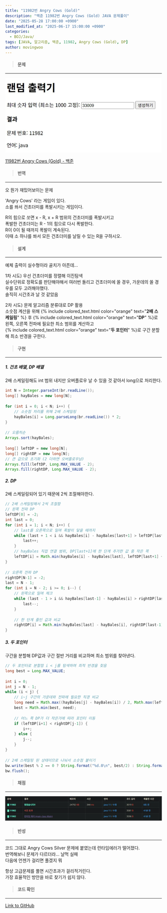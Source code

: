 ```yaml
---
title: "11982번 Angry Cows (Gold)"
description: "백준 11982번 Angry Cows (Gold) JAVA 문제풀이"
date: "2025-05-28 17:00:00 +0900"
last_modified_at: "2025-06-17 15:00:00 +0900"
categories: 
  - BOJ/Java/
tags: [JAVA, 알고리즘, 백준, 11982, Angry Cows (Gold), DP]
author: movingwoo
---
```

> #### 문제  
---  
  
![img01](/assets/images/posts/random-solve/Java/2025-05-28-11982/img01.webp)  
  
[11982번 Angry Cows (Gold) - 백준](https://www.acmicpc.net/problem/11982)  
  
> #### 번역  
---  
  
오 뭔가 재밌어보이는 문제  
  
'Angry Cows' 라는 게임이 있다.  
소를 쏴서 건초더미를 폭발시키는 게임이다.  
  
R의 힘으로 쏘면 x - R, x + R 범위의 건초더미를 폭발시키고  
폭발한 건초더미는 R - 1의 힘으로 다시 폭발한다.  
R이 0이 될 때까지 폭발이 계속된다.  
이때 소 하나를 쏴서 모든 건초더미를 날릴 수 있는 R을 구하시오.  

> #### 설계  
---  
  
예체 출력이 실수형이라 골치가 아픈데...  
  
1차 시도) 
우선 건초더미를 정렬해 이진탐색  
실수단위로 정확도를 판단해야해서 여러번 돌리고 건초더미에 쏠 경우, 가운데의 쏠 경우를 모두 고려해야했다.  
솔직히 시간초과 날 것 같았음  

2차 시도)
문제 알고리즘 분류대로 DP 활용  
소숫점 계산을 위해 {% include colored_text.html color="orange" text="**2배 스케일링**" %} 후 {% include colored_text.html color="orange" text="**DP**" %}로 왼쪽, 오른쪽 전파에 필요한 최소 범위를 계산하고  
{% include colored_text.html color="orange" text="**두 포인터**" %}로 구간 분할해 최소 반경을 구한다.  
  
> #### 구현  
---  
  
##### 1. 건초 배열, DP 배열  
  
2배 스케일링해도 int 범위 내지만 오버플로우 날 수 있을 것 같아서 long으로 처리한다.  
  
```java
int N = Integer.parseInt(br.readLine());
long[] hayBales = new long[N];

for (int i = 0; i < N; i++) {
	// 소숫점 처리를 위해 2배 스케일링 
	hayBales[i] = Long.parseLong(br.readLine()) * 2;
}

// 오름차순
Arrays.sort(hayBales);

long[] leftDP = new long[N];
long[] rightDP = new long[N];
// 큰 값으로 초기화 (2 더하면 오버플로우남)
Arrays.fill(leftDP, Long.MAX_VALUE - 2);
Arrays.fill(rightDP, Long.MAX_VALUE - 2);
```
  
##### 2. DP  
  
2배 스케일링되어 있기 때문에 2씩 조절해야한다.     
  
```java
// 2배 스케일링해서 2씩 조절함
// 왼쪽 전파 DP
leftDP[0] = -2;  
int last = 0;
for (int i = 1; i < N; i++) {
	// last를 오른쪽으로 밀며 폭발이 닿을 때까지
	while (last + 1 < i && hayBales[i] - hayBales[last+1] > leftDP[last+1] + 2) {
		last++;
	}
	// hayBales 직접 연결 범위, DP[last+1]에 한 단계 추가한 값 중 작은 쪽
	leftDP[i] = Math.min(hayBales[i] - hayBales[last], leftDP[last+1] + 2);
}

// 오른쪽 전파 DP
rightDP[N-1] = -2;
last = N - 1;
for (int i = N - 2; i >= 0; i--) {
	// 왼쪽으로 밀며 체크
	while (last - 1 > i && hayBales[last-1] - hayBales[i] > rightDP[last-1] + 2) {
		last--;
	}
	
	// 한 단계 줄인 값과 비교
	rightDP[i] = Math.min(hayBales[last] - hayBales[i], rightDP[last-1] + 2);
}
```
  
##### 3. 두 포인터  
  
구간을 분할해 DP값과 구간 절반 거리를 비교하며 최소 범위를 찾아낸다.     
  
```java
// 두 포인터로 분할점 i < j를 탐색하며 최적 반경을 찾음
long best = Long.MAX_VALUE;

int i = 0;
int j = N - 1;
while (i < j) {
	// i~j 구간의 가운데와 전파에 필요한 직경 비교
	long need = Math.max((hayBales[j] - hayBales[i]) / 2, Math.max(leftDP[i], rightDP[j]) + 2);
	best = Math.min(best, need);

	// 어느 쪽 DP가 더 작은가에 따라 포인터 이동
	if (leftDP[i+1] < rightDP[j-1]) {
		i++;
	} else {
		j--;
	}
}

// 2배 스케일링 된 상태이므로 나눠서 소숫점 붙이기
bw.write(best % 2 == 0 ? String.format("%d.0\n", best/2) : String.format("%d.5\n", best/2));
bw.flush();
```
  
> #### 채점  
---  

![img02](/assets/images/posts/random-solve/Java/2025-05-28-11982/img02.webp)  
  
> #### 반성  
---  
  
코드 그대로 Angry Cows Silver 문제에 붙였는데 런타임에러가 떨어졌다.  
번역해보니 문제가 다르더라... 날먹 실패  
다음에 언젠가 걸리면 풀겠지 뭐  
  
항상 고급문제를 풀면 시간초과가 걸리적거린다.  
가장 효율적인 방안을 바로 찾기가 쉽지 않다.  
  
> #### 코드 확인   
---  
  
[Link to GitHub](https://raw.githubusercontent.com/movingwoo/movingwoo-snippets/refs/heads/main/random-solve/Java/2025-05-28-11982.java)

